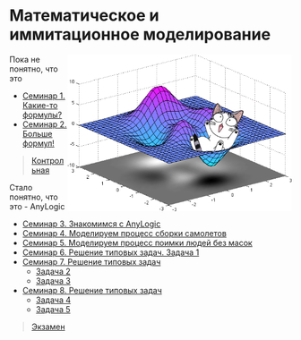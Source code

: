 # Математическое и иммитационное моделирование

<img src="https://github.com/Cat-in-box/FA/blob/png/git%20miim.png" align="right" width=400 height=280/>

Пока не понятно, что это

* [Семинар 1. Какие-то формулы?](https://github.com/Cat-in-box/FA/tree/2-%D0%BA%D1%83%D1%80%D1%81/2%20%D0%BA%D1%83%D1%80%D1%81/%D0%9C%D0%90%D0%A2%D0%B8%D0%98%D0%9C/%D0%A1%D0%B5%D0%BC%D0%B8%D0%BD%D0%B0%D1%80%201)
* [Семинар 2. Больше формул!](https://github.com/Cat-in-box/FA/tree/2-%D0%BA%D1%83%D1%80%D1%81/2%20%D0%BA%D1%83%D1%80%D1%81/%D0%9C%D0%90%D0%A2%D0%B8%D0%98%D0%9C/%D0%A1%D0%B5%D0%BC%D0%B8%D0%BD%D0%B0%D1%80%202)
> [Контрольная](https://github.com/Cat-in-box/FA/tree/2-%D0%BA%D1%83%D1%80%D1%81/2%20%D0%BA%D1%83%D1%80%D1%81/%D0%9C%D0%90%D0%A2%D0%B8%D0%98%D0%9C/%D0%9A%D0%BE%D0%BD%D1%82%D1%80%D0%BE%D0%BB%D1%8C%D0%BD%D0%B0%D1%8F)

Стало понятно, что это - AnyLogic

* [Семинар 3. Знакомимся с AnyLogic](https://github.com/Cat-in-box/FA/tree/2-%D0%BA%D1%83%D1%80%D1%81/2%20%D0%BA%D1%83%D1%80%D1%81/%D0%9C%D0%90%D0%A2%D0%B8%D0%98%D0%9C/%D0%A1%D0%B5%D0%BC%D0%B8%D0%BD%D0%B0%D1%80%203%20(1))
* [Семинар 4. Моделируем процесс сборки самолетов](https://github.com/Cat-in-box/FA/tree/2-%D0%BA%D1%83%D1%80%D1%81/2%20%D0%BA%D1%83%D1%80%D1%81/%D0%9C%D0%90%D0%A2%D0%B8%D0%98%D0%9C/%D0%A1%D0%B5%D0%BC%D0%B8%D0%BD%D0%B0%D1%80%204%20(2))
* [Семинар 5. Моделируем процесс поимки людей без масок](https://github.com/Cat-in-box/FA/tree/2-%D0%BA%D1%83%D1%80%D1%81/2%20%D0%BA%D1%83%D1%80%D1%81/%D0%9C%D0%90%D0%A2%D0%B8%D0%98%D0%9C/%D0%A1%D0%B5%D0%BC%D0%B8%D0%BD%D0%B0%D1%80%205%20(3))
* [Семинар 6. Решение типовых задач. Задача 1](https://github.com/Cat-in-box/FA/tree/2-%D0%BA%D1%83%D1%80%D1%81/2%20%D0%BA%D1%83%D1%80%D1%81/%D0%9C%D0%90%D0%A2%D0%B8%D0%98%D0%9C/%D0%A1%D0%B5%D0%BC%D0%B8%D0%BD%D0%B0%D1%80%206%20(4))
* [Семинар 7. Решение типовых задач](https://github.com/Cat-in-box/FA/tree/2-%D0%BA%D1%83%D1%80%D1%81/2%20%D0%BA%D1%83%D1%80%D1%81/%D0%9C%D0%90%D0%A2%D0%B8%D0%98%D0%9C/%D0%A1%D0%B5%D0%BC%D0%B8%D0%BD%D0%B0%D1%80%207%20(5%2C6))
  * [Задача 2](https://github.com/Cat-in-box/FA/tree/2-%D0%BA%D1%83%D1%80%D1%81/2%20%D0%BA%D1%83%D1%80%D1%81/%D0%9C%D0%90%D0%A2%D0%B8%D0%98%D0%9C/%D0%A1%D0%B5%D0%BC%D0%B8%D0%BD%D0%B0%D1%80%207%20(5%2C6)/Model5)
  * [Задача 3](https://github.com/Cat-in-box/FA/tree/2-%D0%BA%D1%83%D1%80%D1%81/2%20%D0%BA%D1%83%D1%80%D1%81/%D0%9C%D0%90%D0%A2%D0%B8%D0%98%D0%9C/%D0%A1%D0%B5%D0%BC%D0%B8%D0%BD%D0%B0%D1%80%207%20(5%2C6)/Model6)
* [Семинар 8. Решение типовых задач](https://github.com/Cat-in-box/FA/tree/2-%D0%BA%D1%83%D1%80%D1%81/2%20%D0%BA%D1%83%D1%80%D1%81/%D0%9C%D0%90%D0%A2%D0%B8%D0%98%D0%9C/%D0%A1%D0%B5%D0%BC%D0%B8%D0%BD%D0%B0%D1%80%208%20(7%2C8))
  * [Задача 4](https://github.com/Cat-in-box/FA/tree/2-%D0%BA%D1%83%D1%80%D1%81/2%20%D0%BA%D1%83%D1%80%D1%81/%D0%9C%D0%90%D0%A2%D0%B8%D0%98%D0%9C/%D0%A1%D0%B5%D0%BC%D0%B8%D0%BD%D0%B0%D1%80%208%20(7%2C8)/Model7)
  * [Задача 5](https://github.com/Cat-in-box/FA/tree/2-%D0%BA%D1%83%D1%80%D1%81/2%20%D0%BA%D1%83%D1%80%D1%81/%D0%9C%D0%90%D0%A2%D0%B8%D0%98%D0%9C/%D0%A1%D0%B5%D0%BC%D0%B8%D0%BD%D0%B0%D1%80%208%20(7%2C8)/Model8)

> [Экзамен](https://github.com/Cat-in-box/FA/tree/2-%D0%BA%D1%83%D1%80%D1%81/2%20%D0%BA%D1%83%D1%80%D1%81/%D0%9C%D0%90%D0%A2%D0%B8%D0%98%D0%9C/%D0%AD%D0%BA%D0%B7%D0%B0%D0%BC%D0%B5%D0%BD)
